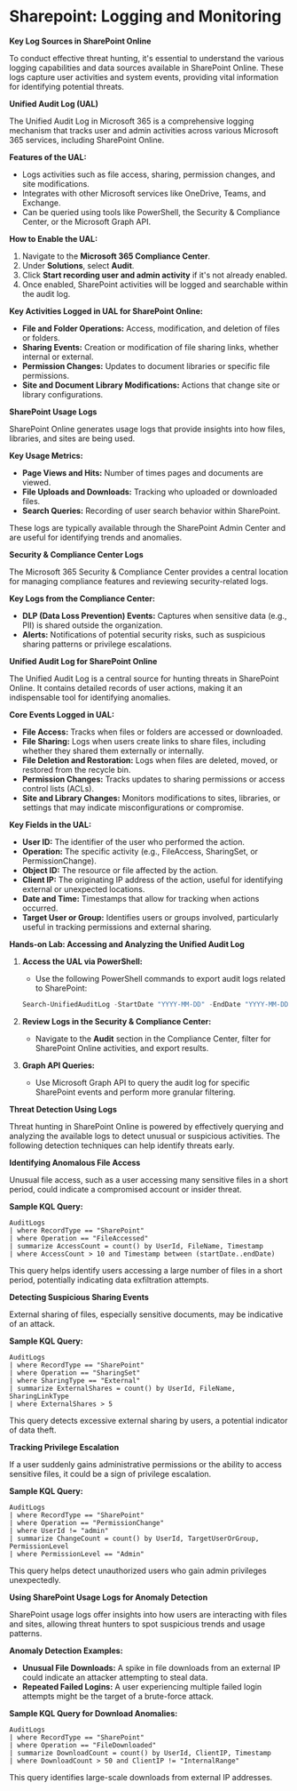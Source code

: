 # Sharepoint: Logging and Monitoring

**Key Log Sources in SharePoint Online**

To conduct effective threat hunting, it's essential to understand the various logging capabilities and data sources available in SharePoint Online. These logs capture user activities and system events, providing vital information for identifying potential threats.

**Unified Audit Log (UAL)**

The Unified Audit Log in Microsoft 365 is a comprehensive logging mechanism that tracks user and admin activities across various Microsoft 365 services, including SharePoint Online.

**Features of the UAL:**

* Logs activities such as file access, sharing, permission changes, and site modifications.
* Integrates with other Microsoft services like OneDrive, Teams, and Exchange.
* Can be queried using tools like PowerShell, the Security & Compliance Center, or the Microsoft Graph API.

**How to Enable the UAL:**

1. Navigate to the **Microsoft 365 Compliance Center**.
2. Under **Solutions**, select **Audit**.
3. Click **Start recording user and admin activity** if it's not already enabled.
4. Once enabled, SharePoint activities will be logged and searchable within the audit log.

**Key Activities Logged in UAL for SharePoint Online:**

* **File and Folder Operations:** Access, modification, and deletion of files or folders.
* **Sharing Events:** Creation or modification of file sharing links, whether internal or external.
* **Permission Changes:** Updates to document libraries or specific file permissions.
* **Site and Document Library Modifications:** Actions that change site or library configurations.

**SharePoint Usage Logs**

SharePoint Online generates usage logs that provide insights into how files, libraries, and sites are being used.

**Key Usage Metrics:**

* **Page Views and Hits:** Number of times pages and documents are viewed.
* **File Uploads and Downloads:** Tracking who uploaded or downloaded files.
* **Search Queries:** Recording of user search behavior within SharePoint.

These logs are typically available through the SharePoint Admin Center and are useful for identifying trends and anomalies.

**Security & Compliance Center Logs**

The Microsoft 365 Security & Compliance Center provides a central location for managing compliance features and reviewing security-related logs.

**Key Logs from the Compliance Center:**

* **DLP (Data Loss Prevention) Events:** Captures when sensitive data (e.g., PII) is shared outside the organization.
* **Alerts:** Notifications of potential security risks, such as suspicious sharing patterns or privilege escalations.

**Unified Audit Log for SharePoint Online**

The Unified Audit Log is a central source for hunting threats in SharePoint Online. It contains detailed records of user actions, making it an indispensable tool for identifying anomalies.

**Core Events Logged in UAL:**

* **File Access:** Tracks when files or folders are accessed or downloaded.
* **File Sharing:** Logs when users create links to share files, including whether they shared them externally or internally.
* **File Deletion and Restoration:** Logs when files are deleted, moved, or restored from the recycle bin.
* **Permission Changes:** Tracks updates to sharing permissions or access control lists (ACLs).
* **Site and Library Changes:** Monitors modifications to sites, libraries, or settings that may indicate misconfigurations or compromise.

**Key Fields in the UAL:**

* **User ID:** The identifier of the user who performed the action.
* **Operation:** The specific activity (e.g., FileAccess, SharingSet, or PermissionChange).
* **Object ID:** The resource or file affected by the action.
* **Client IP:** The originating IP address of the action, useful for identifying external or unexpected locations.
* **Date and Time:** Timestamps that allow for tracking when actions occurred.
* **Target User or Group:** Identifies users or groups involved, particularly useful in tracking permissions and external sharing.

**Hands-on Lab: Accessing and Analyzing the Unified Audit Log**

1.  **Access the UAL via PowerShell:**

    * Use the following PowerShell commands to export audit logs related to SharePoint:

    ```powershell
    Search-UnifiedAuditLog -StartDate "YYYY-MM-DD" -EndDate "YYYY-MM-DD" -RecordType SharePoint -Operations FileAccessed, SharingSet, PermissionChange
    ```
2. **Review Logs in the Security & Compliance Center:**
   * Navigate to the **Audit** section in the Compliance Center, filter for SharePoint Online activities, and export results.
3. **Graph API Queries:**
   * Use Microsoft Graph API to query the audit log for specific SharePoint events and perform more granular filtering.

**Threat Detection Using Logs**

Threat hunting in SharePoint Online is powered by effectively querying and analyzing the available logs to detect unusual or suspicious activities. The following detection techniques can help identify threats early.

**Identifying Anomalous File Access**

Unusual file access, such as a user accessing many sensitive files in a short period, could indicate a compromised account or insider threat.

**Sample KQL Query:**

```kusto
AuditLogs
| where RecordType == "SharePoint"
| where Operation == "FileAccessed"
| summarize AccessCount = count() by UserId, FileName, Timestamp
| where AccessCount > 10 and Timestamp between (startDate..endDate)
```

This query helps identify users accessing a large number of files in a short period, potentially indicating data exfiltration attempts.

**Detecting Suspicious Sharing Events**

External sharing of files, especially sensitive documents, may be indicative of an attack.

**Sample KQL Query:**

```kusto
AuditLogs
| where RecordType == "SharePoint"
| where Operation == "SharingSet"
| where SharingType == "External"
| summarize ExternalShares = count() by UserId, FileName, SharingLinkType
| where ExternalShares > 5
```

This query detects excessive external sharing by users, a potential indicator of data theft.

**Tracking Privilege Escalation**

If a user suddenly gains administrative permissions or the ability to access sensitive files, it could be a sign of privilege escalation.

**Sample KQL Query:**

```kusto
AuditLogs
| where RecordType == "SharePoint"
| where Operation == "PermissionChange"
| where UserId != "admin"
| summarize ChangeCount = count() by UserId, TargetUserOrGroup, PermissionLevel
| where PermissionLevel == "Admin"
```

This query helps detect unauthorized users who gain admin privileges unexpectedly.

&#x20;**Using SharePoint Usage Logs for Anomaly Detection**

SharePoint usage logs offer insights into how users are interacting with files and sites, allowing threat hunters to spot suspicious trends and usage patterns.

**Anomaly Detection Examples:**

* **Unusual File Downloads:** A spike in file downloads from an external IP could indicate an attacker attempting to steal data.
* **Repeated Failed Logins:** A user experiencing multiple failed login attempts might be the target of a brute-force attack.

**Sample KQL Query for Download Anomalies:**

```kusto
AuditLogs
| where RecordType == "SharePoint"
| where Operation == "FileDownloaded"
| summarize DownloadCount = count() by UserId, ClientIP, Timestamp
| where DownloadCount > 50 and ClientIP != "InternalRange"
```

This query identifies large-scale downloads from external IP addresses.
